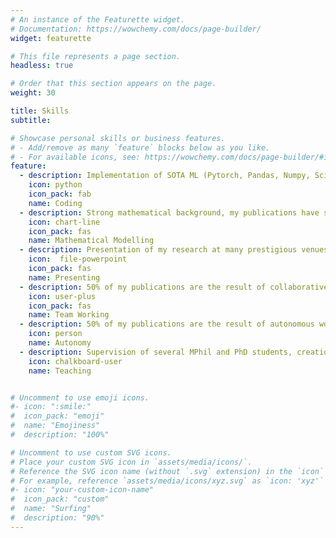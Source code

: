 ```yaml
---
# An instance of the Featurette widget.
# Documentation: https://wowchemy.com/docs/page-builder/
widget: featurette

# This file represents a page section.
headless: true

# Order that this section appears on the page.
weight: 30

title: Skills
subtitle:

# Showcase personal skills or business features.
# - Add/remove as many `feature` blocks below as you like.
# - For available icons, see: https://wowchemy.com/docs/page-builder/#icons
feature:
  - description: Implementation of SOTA ML (Pytorch, Pandas, Numpy, Scikit-Learn)
    icon: python
    icon_pack: fab
    name: Coding
  - description: Strong mathematical background, my publications have strong theoretical components
    icon: chart-line
    icon_pack: fas
    name: Mathematical Modelling
  - description: Presentation of my research at many prestigious venues (NeurIPS, ICML)
    icon:  file-powerpoint
    icon_pack: fas
    name: Presenting
  - description: 50% of my publications are the result of collaborative work
    icon: user-plus
    icon_pack: fas
    name: Team Working
  - description: 50% of my publications are the result of autonomous work
    icon: person
    name: Autonomy
  - description: Supervision of several MPhil and PhD students, creation of pedagogical YouTube videos
    icon: chalkboard-user
    name: Teaching


# Uncomment to use emoji icons.
#- icon: ":smile:"
#  icon_pack: "emoji"
#  name: "Emojiness"
#  description: "100%"

# Uncomment to use custom SVG icons.
# Place your custom SVG icon in `assets/media/icons/`.
# Reference the SVG icon name (without `.svg` extension) in the `icon` field.
# For example, reference `assets/media/icons/xyz.svg` as `icon: 'xyz'`
#- icon: "your-custom-icon-name"
#  icon_pack: "custom"
#  name: "Surfing"
#  description: "90%"
---
```

